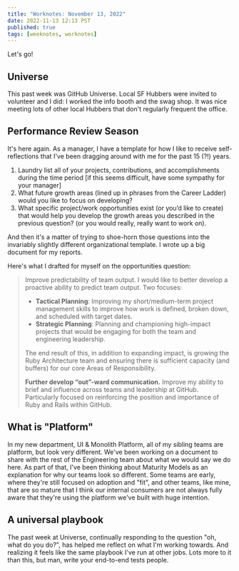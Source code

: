 ```yaml
---
title: "Worknotes: November 13, 2022"
date: 2022-11-13 12:13 PST
published: true
tags: [weeknotes, worknotes]
---
```


Let's go!

## Universe

This past week was GitHub Universe. Local SF Hubbers were invited to volunteer and I did: I worked the info booth and the swag shop. It was nice meeting lots of other local Hubbers that don't regularly frequent the office.

## Performance Review Season

It's here again. As a manager, I have a template for how I like to receive self-reflections that I've been dragging around with me for the past 15 (?!) years.

1. Laundry list all of your projects, contributions, and accomplishments during the time period [if this seems difficult, have some sympathy for your manager]
2. What future growth areas (lined up in phrases from the Career Ladder) would you like to focus on developing?
3. What specific project/work opportunities exist (or you’d like to create) that would help you develop the growth areas you described in the previous question? (or you would really, really want to work on). 
 
And then it's a matter of trying to shoe-horn those questions into the invariably slightly different organizational template. I wrote up a big document for my reports. 

Here's what I drafted for myself on the opportunities question:

<blockquote markdown=1>

Improve predictability of team output. I would like to better develop a proactive ability to predict team output. Two focuses:

- **Tactical Planning**: Improving my short/medium-term project management skills to improve how work is defined, broken down, and scheduled with target dates.
- **Strategic Planning**: Planning and championing high-impact projects that would be engaging for both the team and engineering leadership.

The end result of this, in addition to expanding impact, is growing the Ruby Architecture team and ensuring there is sufficient capacity (and buffers) for our core Areas of Responsibility.

**Further develop “out”-ward communication.** Improve my ability to brief and influence across teams and leadership at GitHub. Particularly focused on reinforcing the position and importance of Ruby and Rails within GitHub.

</blockquote>

## What is "Platform"

In my new department, UI & Monolith Platform, all of my sibling teams are platform, but look very different. We've been working on a document to share with the rest of the Engineering team about what we would say we do here. As part of that, I've been thinking about Maturity Models as an explanation for why our teams look so different. Some teams are early, where they're still focused on adoption and "fit", and other teams, like mine, that are so mature that I think our internal consumers are not always fully aware that they're using the platform we've built with huge intention.

## A universal playbook

The past week at Universe, continually responding to the question "oh, what do you do?", has helped me reflect on what I'm working towards. And realizing it feels like the same playbook I've run at other jobs. Lots more to it than this, but man, write your end-to-end tests people.
